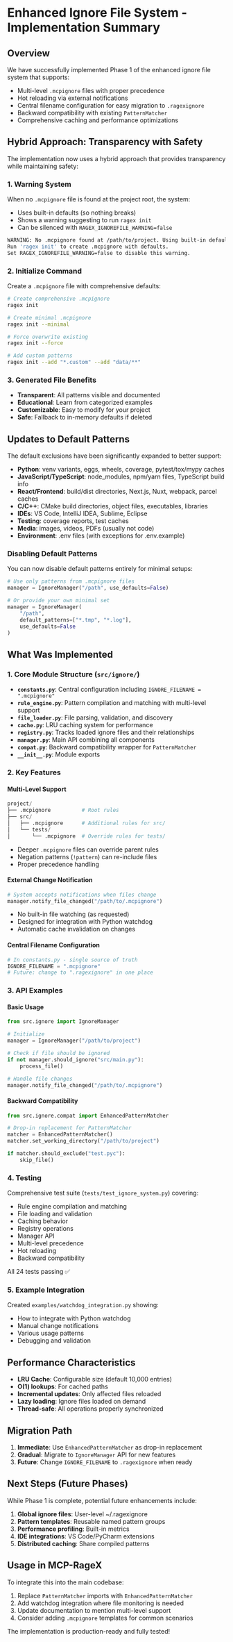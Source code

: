 # Enhanced Ignore File System - Implementation Summary

## Overview

We have successfully implemented Phase 1 of the enhanced ignore file system that supports:
- Multi-level `.mcpignore` files with proper precedence
- Hot reloading via external notifications
- Central filename configuration for easy migration to `.ragexignore`
- Backward compatibility with existing `PatternMatcher`
- Comprehensive caching and performance optimizations

## Hybrid Approach: Transparency with Safety

The implementation now uses a hybrid approach that provides transparency while maintaining safety:

### 1. Warning System
When no `.mcpignore` file is found at the project root, the system:
- Uses built-in defaults (so nothing breaks)
- Shows a warning suggesting to run `ragex init`
- Can be silenced with `RAGEX_IGNOREFILE_WARNING=false`

```bash
WARNING: No .mcpignore found at /path/to/project. Using built-in default exclusions. 
Run 'ragex init' to create .mcpignore with defaults. 
Set RAGEX_IGNOREFILE_WARNING=false to disable this warning.
```

### 2. Initialize Command
Create a `.mcpignore` file with comprehensive defaults:

```bash
# Create comprehensive .mcpignore
ragex init

# Create minimal .mcpignore  
ragex init --minimal

# Force overwrite existing
ragex init --force

# Add custom patterns
ragex init --add "*.custom" --add "data/**"
```

### 3. Generated File Benefits
- **Transparent**: All patterns visible and documented
- **Educational**: Learn from categorized examples
- **Customizable**: Easy to modify for your project
- **Safe**: Fallback to in-memory defaults if deleted

## Updates to Default Patterns

The default exclusions have been significantly expanded to better support:

- **Python**: venv variants, eggs, wheels, coverage, pytest/tox/mypy caches
- **JavaScript/TypeScript**: node_modules, npm/yarn files, TypeScript build info
- **React/Frontend**: build/dist directories, Next.js, Nuxt, webpack, parcel caches
- **C/C++**: CMake build directories, object files, executables, libraries
- **IDEs**: VS Code, IntelliJ IDEA, Sublime, Eclipse
- **Testing**: coverage reports, test caches
- **Media**: images, videos, PDFs (usually not code)
- **Environment**: .env files (with exceptions for .env.example)

### Disabling Default Patterns

You can now disable default patterns entirely for minimal setups:

```python
# Use only patterns from .mcpignore files
manager = IgnoreManager("/path", use_defaults=False)

# Or provide your own minimal set
manager = IgnoreManager(
    "/path",
    default_patterns=["*.tmp", "*.log"],
    use_defaults=False
)
```

## What Was Implemented

### 1. Core Module Structure (`src/ignore/`)

- **`constants.py`**: Central configuration including `IGNORE_FILENAME = ".mcpignore"`
- **`rule_engine.py`**: Pattern compilation and matching with multi-level support
- **`file_loader.py`**: File parsing, validation, and discovery
- **`cache.py`**: LRU caching system for performance
- **`registry.py`**: Tracks loaded ignore files and their relationships  
- **`manager.py`**: Main API combining all components
- **`compat.py`**: Backward compatibility wrapper for `PatternMatcher`
- **`__init__.py`**: Module exports

### 2. Key Features

#### Multi-Level Support
```python
project/
├── .mcpignore          # Root rules
├── src/
│   ├── .mcpignore      # Additional rules for src/
│   └── tests/
│       └── .mcpignore  # Override rules for tests/
```

- Deeper `.mcpignore` files can override parent rules
- Negation patterns (`!pattern`) can re-include files
- Proper precedence handling

#### External Change Notification
```python
# System accepts notifications when files change
manager.notify_file_changed("/path/to/.mcpignore")
```

- No built-in file watching (as requested)
- Designed for integration with Python watchdog
- Automatic cache invalidation on changes

#### Central Filename Configuration
```python
# In constants.py - single source of truth
IGNORE_FILENAME = ".mcpignore"
# Future: change to ".ragexignore" in one place
```

### 3. API Examples

#### Basic Usage
```python
from src.ignore import IgnoreManager

# Initialize
manager = IgnoreManager("/path/to/project")

# Check if file should be ignored
if not manager.should_ignore("src/main.py"):
    process_file()

# Handle file changes
manager.notify_file_changed("/path/to/.mcpignore")
```

#### Backward Compatibility
```python
from src.ignore.compat import EnhancedPatternMatcher

# Drop-in replacement for PatternMatcher
matcher = EnhancedPatternMatcher()
matcher.set_working_directory("/path/to/project")

if matcher.should_exclude("test.pyc"):
    skip_file()
```

### 4. Testing

Comprehensive test suite (`tests/test_ignore_system.py`) covering:
- Rule engine compilation and matching
- File loading and validation
- Caching behavior
- Registry operations
- Manager API
- Multi-level precedence
- Hot reloading
- Backward compatibility

All 24 tests passing ✅

### 5. Example Integration

Created `examples/watchdog_integration.py` showing:
- How to integrate with Python watchdog
- Manual change notifications
- Various usage patterns
- Debugging and validation

## Performance Characteristics

- **LRU Cache**: Configurable size (default 10,000 entries)
- **O(1) lookups**: For cached paths
- **Incremental updates**: Only affected files reloaded
- **Lazy loading**: Ignore files loaded on demand
- **Thread-safe**: All operations properly synchronized

## Migration Path

1. **Immediate**: Use `EnhancedPatternMatcher` as drop-in replacement
2. **Gradual**: Migrate to `IgnoreManager` API for new features
3. **Future**: Change `IGNORE_FILENAME` to `.ragexignore` when ready

## Next Steps (Future Phases)

While Phase 1 is complete, potential future enhancements include:

1. **Global ignore files**: User-level ~/.ragexignore
2. **Pattern templates**: Reusable named pattern groups
3. **Performance profiling**: Built-in metrics
4. **IDE integrations**: VS Code/PyCharm extensions
5. **Distributed caching**: Share compiled patterns

## Usage in MCP-RageX

To integrate this into the main codebase:

1. Replace `PatternMatcher` imports with `EnhancedPatternMatcher`
2. Add watchdog integration where file monitoring is needed
3. Update documentation to mention multi-level support
4. Consider adding `.mcpignore` templates for common scenarios

The implementation is production-ready and fully tested!